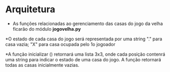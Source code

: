 # Arquitetura

* As funções relacionadas ao gerenciamento das casas do jogo da velha ficarão do módulo **jogovelha.py**

*O estado de cada casa do jogo será representada por uma string "." para casa vazia; "X" para casa ocupada pelo 1o jogoador

*A função inicializar () retornará uma lista 3x3, onde cada posição contenrá uma string para indicar o estado de uma casa do jogo. A função retornará todas as casas inicialmente vazias.
